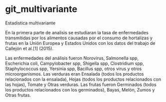 # git_multivariante
 Estadistica multivariante

En la primera parte de analisis se estudiaran la tasa de enfermedades transmitidas por los alimentos causadas por
el consumo de hortalizas y frutas en la Unión Europea y Estados Unidos con los datos del trabajo de
Callejón et al.[1] (2015).

Las enfermedades del análisis fueron Norovirus, Salmonella spp, Escherichia coli, Campylobacter spp,
Shigella spp, Clostridium spp, Staphylococcus spp, Yersinia spp, Bacillus spp, otros virus y otros microorganismos.
Las verduras eran Ensalada (todos los productos relacionados con la ensalada), Hojas (todos
los productos relacionados con las hojas), Tomate y Otras verduras. Las frutas fueron Germinados (todos
los productos relacionados con los germinados), Bayas, Melón, Zumos y Otras frutas.
